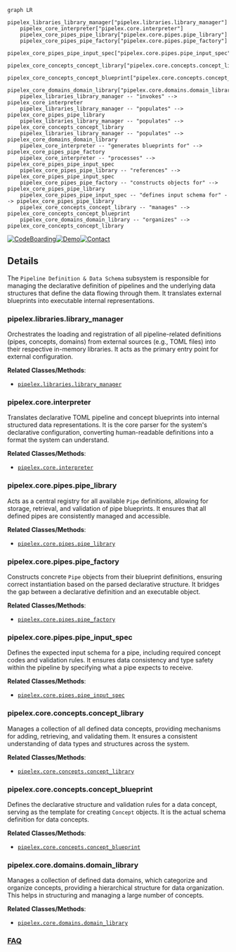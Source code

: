 ```mermaid
graph LR
    pipelex_libraries_library_manager["pipelex.libraries.library_manager"]
    pipelex_core_interpreter["pipelex.core.interpreter"]
    pipelex_core_pipes_pipe_library["pipelex.core.pipes.pipe_library"]
    pipelex_core_pipes_pipe_factory["pipelex.core.pipes.pipe_factory"]
    pipelex_core_pipes_pipe_input_spec["pipelex.core.pipes.pipe_input_spec"]
    pipelex_core_concepts_concept_library["pipelex.core.concepts.concept_library"]
    pipelex_core_concepts_concept_blueprint["pipelex.core.concepts.concept_blueprint"]
    pipelex_core_domains_domain_library["pipelex.core.domains.domain_library"]
    pipelex_libraries_library_manager -- "invokes" --> pipelex_core_interpreter
    pipelex_libraries_library_manager -- "populates" --> pipelex_core_pipes_pipe_library
    pipelex_libraries_library_manager -- "populates" --> pipelex_core_concepts_concept_library
    pipelex_libraries_library_manager -- "populates" --> pipelex_core_domains_domain_library
    pipelex_core_interpreter -- "generates blueprints for" --> pipelex_core_pipes_pipe_factory
    pipelex_core_interpreter -- "processes" --> pipelex_core_pipes_pipe_input_spec
    pipelex_core_pipes_pipe_library -- "references" --> pipelex_core_pipes_pipe_input_spec
    pipelex_core_pipes_pipe_factory -- "constructs objects for" --> pipelex_core_pipes_pipe_library
    pipelex_core_pipes_pipe_input_spec -- "defines input schema for" --> pipelex_core_pipes_pipe_library
    pipelex_core_concepts_concept_library -- "manages" --> pipelex_core_concepts_concept_blueprint
    pipelex_core_domains_domain_library -- "organizes" --> pipelex_core_concepts_concept_library
```

[![CodeBoarding](https://img.shields.io/badge/Generated%20by-CodeBoarding-9cf?style=flat-square)](https://github.com/CodeBoarding/GeneratedOnBoardings)[![Demo](https://img.shields.io/badge/Try%20our-Demo-blue?style=flat-square)](https://www.codeboarding.org/demo)[![Contact](https://img.shields.io/badge/Contact%20us%20-%20contact@codeboarding.org-lightgrey?style=flat-square)](mailto:contact@codeboarding.org)

## Details

The `Pipeline Definition & Data Schema` subsystem is responsible for managing the declarative definition of pipelines and the underlying data structures that define the data flowing through them. It translates external blueprints into executable internal representations.

### pipelex.libraries.library_manager
Orchestrates the loading and registration of all pipeline-related definitions (pipes, concepts, domains) from external sources (e.g., TOML files) into their respective in-memory libraries. It acts as the primary entry point for external configuration.


**Related Classes/Methods**:

- <a href="https://github.com/Pipelex/pipelex/blob/main/pipelex/libraries/library_manager.py" target="_blank" rel="noopener noreferrer">`pipelex.libraries.library_manager`</a>


### pipelex.core.interpreter
Translates declarative TOML pipeline and concept blueprints into internal structured data representations. It is the core parser for the system's declarative configuration, converting human-readable definitions into a format the system can understand.


**Related Classes/Methods**:

- <a href="https://github.com/Pipelex/pipelex/blob/main/pipelex/core/interpreter.py" target="_blank" rel="noopener noreferrer">`pipelex.core.interpreter`</a>


### pipelex.core.pipes.pipe_library
Acts as a central registry for all available `Pipe` definitions, allowing for storage, retrieval, and validation of pipe blueprints. It ensures that all defined pipes are consistently managed and accessible.


**Related Classes/Methods**:

- <a href="https://github.com/Pipelex/pipelex/blob/main/pipelex/core/pipes/pipe_library.py" target="_blank" rel="noopener noreferrer">`pipelex.core.pipes.pipe_library`</a>


### pipelex.core.pipes.pipe_factory
Constructs concrete `Pipe` objects from their blueprint definitions, ensuring correct instantiation based on the parsed declarative structure. It bridges the gap between a declarative definition and an executable object.


**Related Classes/Methods**:

- <a href="https://github.com/Pipelex/pipelex/blob/main/pipelex/core/pipes/pipe_factory.py" target="_blank" rel="noopener noreferrer">`pipelex.core.pipes.pipe_factory`</a>


### pipelex.core.pipes.pipe_input_spec
Defines the expected input schema for a pipe, including required concept codes and validation rules. It ensures data consistency and type safety within the pipeline by specifying what a pipe expects to receive.


**Related Classes/Methods**:

- <a href="https://github.com/Pipelex/pipelex/blob/main/pipelex/core/pipes/pipe_input_spec.py" target="_blank" rel="noopener noreferrer">`pipelex.core.pipes.pipe_input_spec`</a>


### pipelex.core.concepts.concept_library
Manages a collection of all defined data concepts, providing mechanisms for adding, retrieving, and validating them. It ensures a consistent understanding of data types and structures across the system.


**Related Classes/Methods**:

- <a href="https://github.com/Pipelex/pipelex/blob/main/pipelex/core/concepts/concept_library.py" target="_blank" rel="noopener noreferrer">`pipelex.core.concepts.concept_library`</a>


### pipelex.core.concepts.concept_blueprint
Defines the declarative structure and validation rules for a data concept, serving as the template for creating `Concept` objects. It is the actual schema definition for data concepts.


**Related Classes/Methods**:

- <a href="https://github.com/Pipelex/pipelex/blob/main/pipelex/core/concepts/concept_blueprint.py" target="_blank" rel="noopener noreferrer">`pipelex.core.concepts.concept_blueprint`</a>


### pipelex.core.domains.domain_library
Manages a collection of defined data domains, which categorize and organize concepts, providing a hierarchical structure for data organization. This helps in structuring and managing a large number of concepts.


**Related Classes/Methods**:

- <a href="https://github.com/Pipelex/pipelex/blob/main/pipelex/core/domains/domain_library.py" target="_blank" rel="noopener noreferrer">`pipelex.core.domains.domain_library`</a>




### [FAQ](https://github.com/CodeBoarding/GeneratedOnBoardings/tree/main?tab=readme-ov-file#faq)
